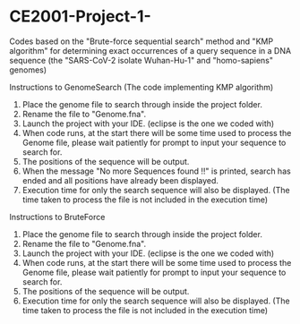 # CE2001-Project-1-
Codes based on the "Brute-force sequential search" method and "KMP algorithm" for determining exact occurrences of a query sequence in a DNA sequence (the "SARS-CoV-2 isolate Wuhan-Hu-1" and "homo-sapiens" genomes)

Instructions to GenomeSearch (The code implementing KMP algorithm)

1. Place the genome file to search through inside the project folder.
2. Rename the file to "Genome.fna".
3. Launch the project with your IDE. (eclipse is the one we coded with)
4. When code runs, at the start there will be some time used to process the Genome file, 
please wait patiently for prompt to input your sequence to search for.
5. The positions of the sequence will be output.
6. When the message "No more Sequences found !!" is printed, search has ended and 
all positions have already been displayed.
7. Execution time for only the search sequence will also be displayed.
(The time taken to process the file is not included in the execution time)

Instructions to BruteForce 

1. Place the genome file to search through inside the project folder.
2. Rename the file to "Genome.fna".
3. Launch the project with your IDE. (eclipse is the one we coded with)
4. When code runs, at the start there will be some time used to process the Genome file, 
please wait patiently for prompt to input your sequence to search for.
5. The positions of the sequence will be output.
6. Execution time for only the search sequence will also be displayed.
(The time taken to process the file is not included in the execution time)
